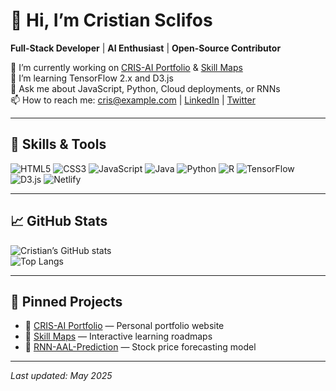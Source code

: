 # 👋 Hi, I’m Cristian Sclifos

**Full-Stack Developer** | **AI Enthusiast** | **Open-Source Contributor**

🔭 I’m currently working on [CRIS-AI Portfolio](https://cris-ai.com) & [Skill Maps](https://skill-maps.com)  
🌱 I’m learning TensorFlow 2.x and D3.js  
💬 Ask me about JavaScript, Python, Cloud deployments, or RNNs  
📫 How to reach me: cris@example.com | [LinkedIn](https://linkedin.com/in/cris) | [Twitter](https://twitter.com/cris)

---

## 🔨 Skills & Tools

![HTML5](https://img.shields.io/badge/-HTML5-E34F26?logo=html5) ![CSS3](https://img.shields.io/badge/-CSS3-1572B6?logo=css3) ![JavaScript](https://img.shields.io/badge/-JavaScript-F7DF1E?logo=javascript) ![Java](https://img.shields.io/badge/-Java-007396?logo=java) ![Python](https://img.shields.io/badge/-Python-3776AB?logo=python) ![R](https://img.shields.io/badge/-R-276DC3?logo=r) ![TensorFlow](https://img.shields.io/badge/-TensorFlow-FF6F00?logo=tensorflow) ![D3.js](https://img.shields.io/badge/-D3.js-F9A03C?logo=d3.js) ![Netlify](https://img.shields.io/badge/-Netlify-00C7B7?logo=netlify)

---

## 📈 GitHub Stats

![Cristian’s GitHub stats](https://github-readme-stats.vercel.app/api?username=CSwebD&show_icons=true)  
![Top Langs](https://github-readme-stats.vercel.app/api/top-langs/?username=CSwebD&layout=compact)

---

## 📌 Pinned Projects

- 🔗 [CRIS-AI Portfolio](https://cris-ai.com) — Personal portfolio website
- 🔗 [Skill Maps](https://skill-maps.com) — Interactive learning roadmaps
- 🔗 [RNN-AAL-Prediction](https://github.com/CSwebD/RNN-AAL-Prediction) — Stock price forecasting model

---

*Last updated: May 2025*

